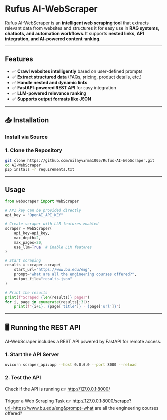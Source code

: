 # Rufus AI-WebScraper

Rufus AI-WebScraper is an **intelligent web scraping tool** that extracts relevant data from websites and structures it for easy use in **RAG systems, chatbots, and automation workflows**. It supports **nested links, API integration, and AI-powered content ranking**.

---

## Features

- ✅ **Crawl websites intelligently** based on user-defined prompts  
- ✅ **Extract structured data** (FAQs, pricing, product details, etc.)  
- ✅ **Handle nested and dynamic links**  
- ✅ **FastAPI-powered REST API** for easy integration  
- ✅ **LLM-powered relevance ranking** 
- ✅ **Supports output formats like JSON** 

---

## 📥 Installation

### Install via Source

### **1. Clone the Repository**
```bash
git clone https://github.com/nilayvarma1005/Rufus-AI-WebScraper.git
cd AI-WebScraper
pip install -r requirements.txt
```

---



## Usage

```python
from webscraper import WebScraper

# API key can be provided directly
api_key = "OpenAI_API_KEY"

# Create scraper with LLM features enabled
scraper = WebScraper(
    api_key=api_key,
    max_depth=2,
    max_pages=20,
    use_llm=True  # Enable LLM features
)

# Start scraping
results = scraper.scrape(
    start_url="https://www.bu.edu/eng",
    prompt="what are all the engineering courses offered?",
    output_file="results.json"
)

# Print the results
print(f"Scraped {len(results)} pages")
for i, page in enumerate(results[:3]):  
    print(f"{i+1}. {page['title']} - {page['url']}")
```

---

## 🖥 Running the REST API

AI-WebScraper includes a REST API powered by FastAPI for remote access.

### **1. Start the API Server**

```bash
uvicorn scraper_api:app --host 0.0.0.0 --port 8000 --reload
```

### **2. Test the API**

Check if the API is running
👉 http://127.0.0.1:8000/

Trigger a Web Scraping Task
👉 http://127.0.0.1:8000/scrape?url=https://www.bu.edu/eng&prompt=what are all the engineering courses offered?
